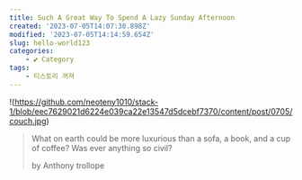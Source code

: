```yaml
---
title: Such A Great Way To Spend A Lazy Sunday Afternoon
created: '2023-07-05T14:07:30.898Z'
modified: '2023-07-05T14:14:59.654Z'
slug: hello-world123
categories:
    - 💕 Category
tags:
    - 티스토리 꺼져
---
```


!(https://github.com/neoteny1010/stack-1/blob/eec7629021d6224e039ca22e13547d5dcebf7370/content/post/0705/couch.jpg)

> What on earth could be more luxurious than a sofa, a book, and a cup of coffee? Was ever anything so civil?
>
> by Anthony trollope
